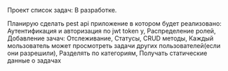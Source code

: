 Проект список задач: В разработке.

Планирую сделать pest api приложение в котором будет реализовано:
   Аутентификация и авторизация по jwt token у,
   Распределение ролей,
   Добавление зачач:
    Отслеживание,
    Статусы,
    CRUD методы,
   Каждый мользователь может просмотреть задачи других пользователей(если они разрешили),
   Разделять по категориям,
   Получать статические данные о задачах
